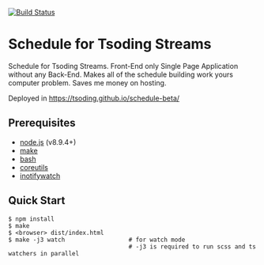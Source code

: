 [![Build Status](https://travis-ci.org/tsoding/schedule-beta.svg?branch=master)](https://travis-ci.org/tsoding/schedule-beta)

# Schedule for Tsoding Streams

Schedule for Tsoding Streams. Front-End only Single Page Application without any Back-End. Makes all of the schedule building work yours computer problem. Saves me money on hosting.

Deployed in https://tsoding.github.io/schedule-beta/

## Prerequisites

- [node.js] (v8.9.4+)
- [make]
- [bash]
- [coreutils]
- [inotifywatch]

## Quick Start

```console
$ npm install
$ make
$ <browser> dist/index.html
$ make -j3 watch                  # for watch mode
                                  # -j3 is required to run scss and ts watchers in parallel
```

[inotifywait]: https://github.com/rvoicilas/inotify-tools
[node.js]: https://nodejs.org/en/
[make]: https://www.gnu.org/software/make/
[bash]: https://www.gnu.org/software/bash/
[coreutils]: https://www.gnu.org/software/coreutils/coreutils.html
[inotifywatch]: https://github.com/rvoicilas/inotify-tools
